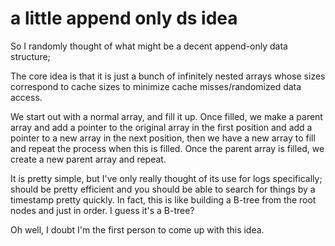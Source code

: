 # a little append only ds idea

So I randomly thought of what might be a decent append-only data structure;

The core idea is that it is just a bunch of infinitely nested arrays whose sizes
correspond to cache sizes to minimize cache misses/randomized data access.

We start out with a normal array, and fill it up. Once filled, we make a parent
array and add a pointer to the original array in the first position and add a
pointer to a new array in the next position, then we have a new array to fill
and repeat the process when this is filled. Once the parent array is filled, we
create a new parent array and repeat.

It is pretty simple, but I've only really thought of its use for logs
specifically; should be pretty efficient and you should be able to search for
things by a timestamp pretty quickly. In fact, this is like building a B-tree
from the root nodes and just in order. I guess it's a B-tree?

Oh well, I doubt I'm the first person to come up with this idea.
